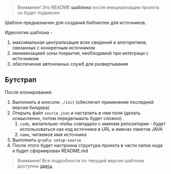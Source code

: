 > Внимание! Это README **шаблона** после инициализации проекта он будет подменен


Шаблон предназначен для создания библиотек для источников.

Идеология шаблона - 

1. максимальная централизация всех сведений и алогоритмов, связанных
с конкретным источником 
2. минимизацией зоны покрытия, необходимой при интеграци с источником
3. обеспечение автономных служб для развертывания

## Бутстрап

После клонирования:

1. Выполнить в консоли `./init` (обеспечит применение последней версии билдера)
2. Открыть файл `source.json` и настроить в нем поля (делать осмысленно, потом переделывать будет сложно) 
   1. `code`, желательно чтобы совпадало с именем репозитория - будет использоваться как код источника в URL и именах пакетов JAVA
   2. `name`, читаемое имя источника 
3. Выполнить `gradle setup-source`
4. После этого будет настроена структура проекта в части папок кода и будет сформирован README.md


> Внимание! Все подробности по текущей версии шаблона доступны [здесь](https://gitlab.com/spectrum-internal/buildSrc/blob/master/TEMPLATE-SOURCE.md)